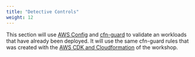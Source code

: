 ```yaml
---
title: "Detective Controls"
weight: 12
---
```


This section will use [AWS Config](https://docs.aws.amazon.com/config/latest/developerguide/WhatIsConfig.html) and [cfn-guard](/pac-tools/cfn-guard) to validate an workloads that have already been deployed. It will use the same cfn-guard rules that was created with the [AWS CDK and Cloudformation](/pac-action/preventative/cfn-validation) of the workshop.